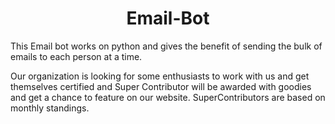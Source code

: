 <h1 align="center"> Email-Bot </h1>
This Email bot works on python and gives the benefit of sending the bulk of emails to each person at a time.

Our organization is looking for some enthusiasts to work with us and get themselves certified and Super Contributor will be awarded with goodies and get a chance to feature on our website. 
SuperContributors are based on monthly standings.
